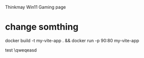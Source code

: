 Thinkmay Win11 Gaming page

# change somthing

docker build -t my-vite-app . && docker run -p 90:80 my-vite-app

test
\qweqeasd